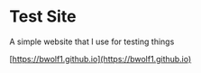 # Test Site

A simple website that I use for testing things

[https://bwolf1.github.io](https://bwolf1.github.io)
